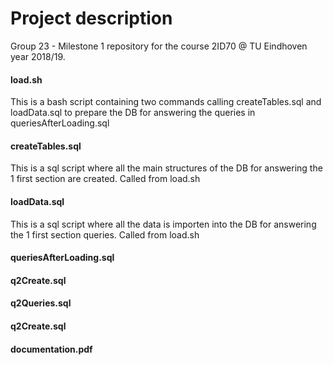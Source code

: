 # Project description
Group 23 - Milestone 1 repository for the course 2ID70 @ TU Eindhoven year 2018/19.
#### load.sh
This is a bash script containing two commands calling createTables.sql and loadData.sql to prepare the DB for answering the queries in queriesAfterLoading.sql 
#### createTables.sql
This is a sql script where all the main structures of the DB for answering the 1 first section are created. Called from load.sh
#### loadData.sql
This is a sql script where all the data is importen into the DB for answering the 1 first section queries. Called from load.sh
#### queriesAfterLoading.sql
#### q2Create.sql
#### q2Queries.sql
#### q2Create.sql
#### documentation.pdf
